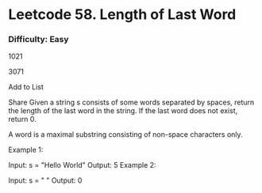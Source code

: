# Leetcode 58. Length of Last Word
### Difficulty: Easy

1021

3071

Add to List

Share
Given a string s consists of some words separated by spaces, return the length of the last word in the string. If the last word does not exist, return 0.

A word is a maximal substring consisting of non-space characters only.

 

Example 1:

Input: s = "Hello World"
Output: 5
Example 2:

Input: s = " "
Output: 0
 
